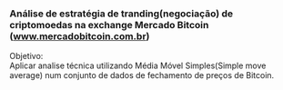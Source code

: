 ### Análise de estratégia de tranding(negociação) de criptomoedas na exchange Mercado Bitcoin (www.mercadobitcoin.com.br)

Objetivo:<br>
Aplicar analise técnica utilizando Média Móvel Simples(Simple move average) num conjunto de dados de fechamento de preços de Bitcoin.
